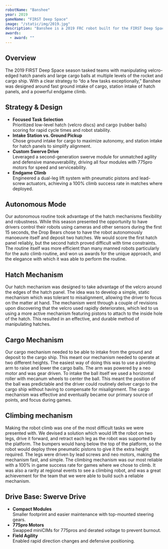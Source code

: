 ```yaml
---
robotName: "Banshee"
year: 2019
gameName: "FIRST Deep Space"
image: "/static/img/2019.jpg"
description: "Banshee is a 2019 FRC robot built for the FIRST Deep Space challenge, excelling at hatch panel and cargo management with a nimble swerve drive. "
awards:
  - award: ""
---
```


## Overview
The 2019 FIRST Deep Space season tasked teams with manipulating velcro-edged hatch panels and large cargo balls at multiple levels of the rocket and cargo ship. With a clear strategy to “do a few tasks exceptionally,” Banshee was designed around fast ground intake of cargo, station intake of hatch panels, and a powerful endgame climb.

## Strategy & Design

- **Focused Task Selection**  
  Prioritized low-level hatch (velcro discs) and cargo (rubber balls) scoring for rapid cycle times and robot stability.  
- **Intake Station vs. Ground Pickup**  
  Chose ground intake for cargo to maximize autonomy, and station intake for hatch panels to simplify alignment.  
- **Custom Swerve Drive**  
  Leveraged a second-generation swerve module for unmatched agility and defensive maneuverability, driving all four modules with 775pro motors for speed and serviceability.  
- **Endgame Climb**  
  Engineered a dual-leg lift system with pneumatic pistons and lead-screw actuators, achieving a 100% climb success rate in matches where deployed.

## Autonomous Mode

Our autonomous routine took advantage of the hatch mechanisms flexibility and robustness. While this season presented the opportunity to have drivers control their robots using cameras and other sensors during the first 15 seconds, the Drop Bears chose to have the robot autonomously manoeuvre itself and deposit two hatches. We would score the first hatch panel reliably, but the second hatch proved difficult with time constraints. The routine itself was more efficient than many manned robots particularly for the auto climb routine, and won us awards for the unique approach, and the elegance with which it was able to perform the routine.

## Hatch Mechanism

Our hatch mechanism was designed to take advantage of the velcro around the edges of the hatch panel. The idea was to develop a simple, static mechanism which was tolerant to misalignment, allowing the driver to focus on the matter at hand. The mechanism went through a couple of revisions upon discovering that the velcro used rapidly deteriorates, which led to us using a more active mechanism featuring pistons to attach to the inside hole of the hatch. This resulted in an effective, and durable method of manipulating hatches.

## Cargo Mechanism

Our cargo mechanism needed to be able to intake from the ground and deposit to the cargo ship. This meant our mechanism needed to operate at two different heights. The easiest way of doing this was to use a pivoting arm to raise and lower the cargo balls. The arm was powered by a neo motor and was gear driven. To intake the ball itself we used a horizontal roller with mecanum wheels to center the ball. This meant the position of the ball was predictable and the driver could routinely deliver cargo to the cargo ship without having to compensate for misalignment. The cargo mechanism was effective and eventually became our primary source of points, and focus during games.

## Climbing mechanism

Making the robot climb was one of the most difficult tasks we were presented with. We devised a solution which would lift the robot on two legs, drive it forward, and retract each leg as the robot was supported by the platform. The bumpers would hang below the top of the platform, so the robot would deploy three pneumatic pistons to give it the extra height required. The legs were driven by lead screws and neo motors, making the mechanism fast, and simple. The climbing mechanism was our most reliable with a 100% in game success rate for games where we chose to climb. It was also a rarity at regional events to see a climbing robot, and was a great achievement for the team that we were able to build such a reliable mechanism.

## Drive Base: Swerve Drive

- **Compact Modules**  
  Smaller footprint and easier maintenance with top-mounted steering gears.  
- **775pro Motors**  
  Swapped miniCIMs for 775pros and derated voltage to prevent burnout.  
- **Field Agility**  
  Enabled rapid direction changes and defensive positioning.
